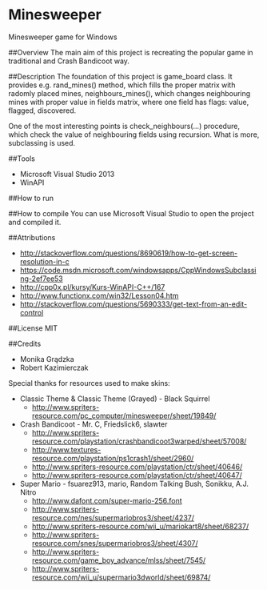 # Minesweeper
Minesweeper game for Windows

##Overview
The main aim of this project is recreating the popular game in traditional and Crash Bandicoot way.

##Description
The foundation of this project is game_board class. It provides e.g. rand_mines() method, which fills the proper matrix with radomly placed mines, neighbours_mines(), which changes neighbouring mines with proper value in fields matrix, where one field has flags: value, flagged, discovered.

One of the most interesting points is check_neighbours(...) procedure, which check the value of neighbouring fields using recursion. What is more, subclassing is used.

##Tools
- Microsoft Visual Studio 2013
- WinAPI

##How to run

##How to compile
You can use Microsoft Visual Studio to open the project and compiled it.

##Attributions
- http://stackoverflow.com/questions/8690619/how-to-get-screen-resolution-in-c
- https://code.msdn.microsoft.com/windowsapps/CppWindowsSubclassing-2ef7ee53
- http://cpp0x.pl/kursy/Kurs-WinAPI-C++/167
- http://www.functionx.com/win32/Lesson04.htm
- http://stackoverflow.com/questions/5690333/get-text-from-an-edit-control

##License
MIT

##Credits
* Monika Grądzka
* Robert Kazimierczak

Special thanks for resources used to make skins:
- Classic Theme & Classic Theme (Grayed) - Black Squirrel
  - http://www.spriters-resource.com/pc_computer/minesweeper/sheet/19849/
- Crash Bandicoot - Mr. C, Friedslick6, slawter
  - http://www.spriters-resource.com/playstation/crashbandicoot3warped/sheet/57008/
  - http://www.textures-resource.com/playstation/ps1crash1/sheet/2960/
  - http://www.spriters-resource.com/playstation/ctr/sheet/40646/
  - http://www.spriters-resource.com/playstation/ctr/sheet/40647/
- Super Mario - fsuarez913, mario, Random Talking Bush, Sonikku, A.J. Nitro
  - http://www.dafont.com/super-mario-256.font
  - http://www.spriters-resource.com/nes/supermariobros3/sheet/4237/
  - http://www.spriters-resource.com/wii_u/mariokart8/sheet/68237/
  - http://www.spriters-resource.com/snes/supermariobros3/sheet/4307/
  - http://www.spriters-resource.com/game_boy_advance/mlss/sheet/7545/
  - http://www.spriters-resource.com/wii_u/supermario3dworld/sheet/69874/
